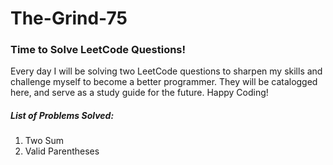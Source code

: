 # The-Grind-75

### Time to Solve LeetCode Questions! 

Every day I will be solving two LeetCode questions to sharpen my skills and challenge myself to become a better programmer. They will be catalogged here, and serve as a study guide for the future. Happy Coding! 

##### List of Problems Solved:
1. Two Sum
2. Valid Parentheses